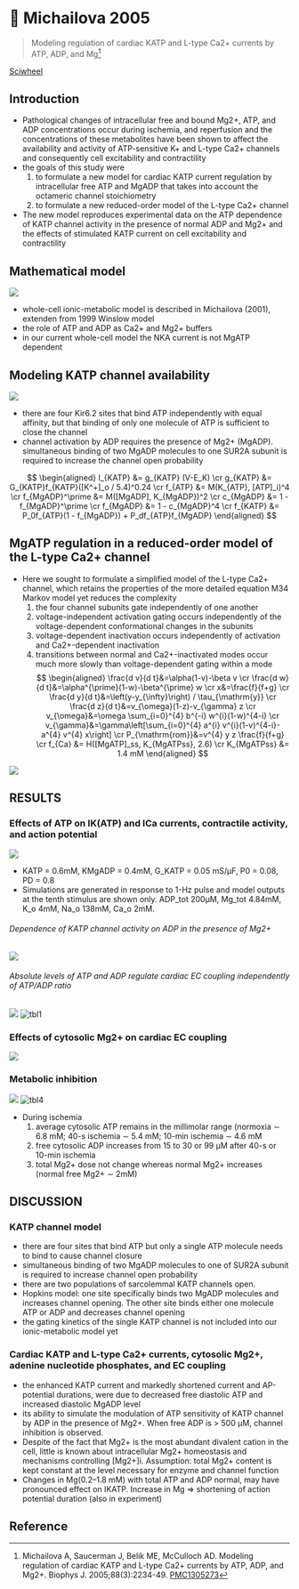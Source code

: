 # 📒 Michailova 2005


> Modeling regulation of cardiac KATP and L-type Ca2+ currents by ATP, ADP, and Mg[^Michailova2005]

[Sciwheel](https://sciwheel.com/work/#/items/1270470)

<!--more-->

## Introduction

* Pathological changes of intracellular free and bound Mg2+, ATP, and ADP concentrations occur during ischemia, and reperfusion and the concentrations of these metabolites have been shown to affect the availability and activity of ATP-sensitive K+ and L-type Ca2+ channels and consequently cell excitability and contractility
*  the goals of this study were
    1. to formulate a new model for cardiac KATP current regulation by intracellular free ATP and MgADP that takes into account the octameric channel stoichiometry
    2. to formulate a new reduced-order model of the L-type Ca2+ channel
* The new model reproduces experimental data on the ATP dependence of KATP channel activity in the presence of normal ADP and Mg2+ and the effects of stimulated KATP current on cell excitability and contractility

## Mathematical model
![](https://els-jbs-prod-cdn.literatumonline.com/cms/attachment/2e5e4eff-68ae-47e8-b30f-eb60f8be60d7/gr1_lrg.jpg)
* whole-cell ionic-metabolic model is described in Michailova (2001), extenden from 1999 Winslow model
* the role of ATP and ADP as Ca2+ and Mg2+ buffers
* in our current whole-cell model the NKA current is not MgATP dependent

## Modeling KATP channel availability
![](https://els-jbs-prod-cdn.literatumonline.com/cms/attachment/5a3dd60c-fe7e-4335-83c8-abc3a547eb83/gr2_lrg.jpg)
*  there are four Kir6.2 sites that bind ATP independently with equal affinity, but that binding of only one molecule of ATP is sufficient to close the channel
*  channel activation by ADP requires the presence of Mg2+ (MgADP). simultaneous binding of two MgADP molecules to one SUR2A subunit is required to increase the channel open probability

$$
\begin{aligned}
I_{KATP} &= g_{KATP} (V-E_K)  \cr
g_{KATP} &= G_{KATP}f_{KATP}([K^+]_o / 5.4)^0.24  \cr
f_{ATP} &= M(K_{ATP}, [ATP]_i)^4  \cr
f_{MgADP}^\prime &= M([MgADP], K_{MgADP})^2  \cr
c_{MgADP} &= 1 - f_{MgADP}^\prime  \cr
f_{MgADP} &= 1 - c_{MgADP}^4  \cr
f_{KATP} &= P_0f_{ATP}(1 - f_{MgADP}) + P_df_{ATP}f_{MgADP}
\end{aligned}
$$

## MgATP regulation in a reduced-order model of the L-type Ca2+ channel
* Here we sought to formulate a simplified model of the L-type Ca2+ channel, which retains the properties of the more detailed equation M34 Markov model yet reduces the complexity
    1. the four channel subunits gate independently of one another
    2. voltage-independent activation gating occurs independently of the voltage-dependent conformational changes in the subunits
    3. voltage-dependent inactivation occurs independently of activation and Ca2+-dependent inactivation
    4. transitions between normal and Ca2+-inactivated modes occur much more slowly than voltage-dependent gating within a mode
$$
\begin{aligned}
\frac{d v}{d t}&=\alpha(1-v)-\beta v  \cr
\frac{d w}{d t}&=\alpha^{\prime}(1-w)-\beta^{\prime} w  \cr
x&=\frac{f}{f+g}  \cr
\frac{d y}{d t}&=\left(y-y_{\infty}\right) / \tau_{\mathrm{y}}  \cr
\frac{d z}{d t}&=v_{\omega}(1-z)-v_{\gamma} z  \cr
v_{\omega}&=\omega \sum_{i=0}^{4} b^{-i} w^{i}(1-w)^{4-i}  \cr
v_{\gamma}&=\gamma\left[\sum_{i=0}^{4} a^{i} v^{i}(1-v)^{4-i}-a^{4} v^{4} x\right] \cr
P_{\mathrm{rom}}&=v^{4} y z \frac{f}{f+g}  \cr
f_{Ca} &= H([MgATP]_ss, K_{MgATPss}, 2.6)  \cr
K_{MgATPss} &= 1.4 mM
\end{aligned}
$$

![](https://els-jbs-prod-cdn.literatumonline.com/cms/attachment/2064854130/2066106908/si100.gif)

## RESULTS
### Effects of ATP on IK(ATP) and ICa currents, contractile activity, and action potential
![](https://els-jbs-prod-cdn.literatumonline.com/cms/attachment/6499d25e-e52e-4217-837d-710da97e8ba8/gr3_lrg.jpg)
* KATP = 0.6mM, KMgADP = 0.4mM, G_KATP = 0.05 mS/μF, P0 = 0.08, PD = 0.8
* Simulations are generated in response to 1-Hz pulse and model outputs at the tenth stimulus are shown only. ADP_tot 200μM, Mg_tot 4.84mM, K_o 4mM, Na_o 138mM, Ca_o 2mM.
###### Dependence of KATP channel activity on ADP in the presence of Mg2+
![](https://els-jbs-prod-cdn.literatumonline.com/cms/attachment/45c7b090-b8ec-4ab8-a6eb-b07c5929a60c/gr4_lrg.gif)
###### Absolute levels of ATP and ADP regulate cardiac EC coupling independently of ATP/ADP ratio
![](https://els-jbs-prod-cdn.literatumonline.com/cms/attachment/1423d00d-2ca4-42ae-90a2-cd4c9e7b3ea8/gr5_lrg.gif)
![tbl1](https://user-images.githubusercontent.com/40054455/86704437-74064380-c047-11ea-88c8-aa38c969a858.png)

### Effects of cytosolic Mg2+ on cardiac EC coupling
![](https://www.ncbi.nlm.nih.gov/pmc/articles/PMC1305273/bin/biophysj00046284F06_HT.jpg)

### Metabolic inhibition
![](https://www.ncbi.nlm.nih.gov/pmc/articles/PMC1305273/bin/biophysj00046284F07_LW.jpg)
![tbl4](https://user-images.githubusercontent.com/40054455/86704442-75377080-c047-11ea-900d-35eb566ae2a9.png)
* During ischemia
    1. average cytosolic ATP remains in the millimolar range (normoxia ∼ 6.8 mM; 40-s ischemia ∼ 5.4 mM; 10-min ischemia ∼ 4.6 mM
    2. free cytosolic ADP increases from 15 to 30 or 99 μM after 40-s or 10-min ischemia
    3. total Mg2+ dose not change whereas normal Mg2+ increases (normal free Mg2+ ∼ 2mM)
## DISCUSSION
### KATP channel model
* there are four sites that bind ATP but only a single ATP molecule needs to bind to cause channel closure
* simultaneous binding of two MgADP molecules to one of SUR2A subunit is required to increase channel open probability
* there are two populations of sarcolemmal KATP channels open.
* Hopkins model:  one site specifically binds two MgADP molecules and increases channel opening. The other site binds either one molecule ATP or ADP and decreases channel opening
* the gating kinetics of the single KATP channel is not included into our ionic-metabolic model yet
### Cardiac KATP and L-type Ca2+ currents, cytosolic Mg2+, adenine nucleotide phosphates, and EC coupling
* the enhanced KATP current and markedly shortened current and AP-potential durations, were due to decreased free diastolic ATP and increased diastolic MgADP level
* its ability to simulate the modulation of ATP sensitivity of KATP channel by ADP in the presence of Mg2+. When free ADP is > 500 μM, channel inhibition is observed.
* Despite of the fact that Mg2+ is the most abundant divalent cation in the cell, little is known about intracellular Mg2+ homeostasis and mechanisms controlling [Mg2+]i. Assumption: total Mg2+ content is kept constant at the level necessary for enzyme and channel function
* Changes in Mg(0.2–1.8 mM) with total ATP and ADP normal, may have pronounced effect on IKATP. Increase in Mg => shortening of action potential duration (also in experiment)

## Reference
[^Michailova2005]: Michailova A, Saucerman J, Belik ME, McCulloch AD. Modeling regulation of cardiac KATP and L-type Ca2+ currents by ATP, ADP, and Mg2+. Biophys J. 2005;88(3):2234-49. [PMC1305273](https://www.ncbi.nlm.nih.gov/pmc/articles/PMC1305273/)

